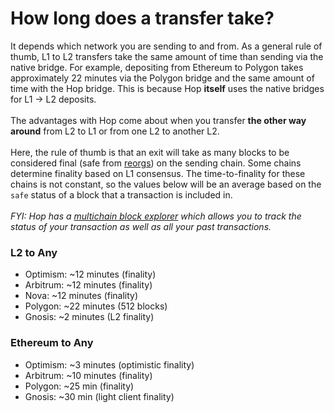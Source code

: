 # How long does a transfer take?

It depends which network you are sending to and from. As a general rule of thumb, L1 to L2 transfers take the same amount of time than sending via the native bridge. For example, depositing from Ethereum to Polygon takes approximately 22 minutes via the Polygon bridge and the same amount of time with the Hop bridge. This is because Hop **itself** uses the native bridges for L1 -> L2 deposits.\
\
The advantages with Hop come about when you transfer **the other way around** from L2 to L1 or from one L2 to another L2.\
\
Here, the rule of thumb is that an exit will take as many blocks to be considered final (safe from [reorgs](https://www.paradigm.xyz/2021/07/ethereum-reorgs-after-the-merge/)) on the sending chain. Some chains determine finality based on L1 consensus. The time-to-finality for these chains is not constant, so the values below will be an average based on the `safe` status of a block that a transaction is included in.\
\
_FYI: Hop has a_ [_multichain block explorer_](https://explorer.hop.exchange/) _which allows you to track the status of your transaction as well as all your past transactions._

### L2 to Any

* Optimism: \~12 minutes (finality)
* Arbitrum: \~12 minutes (finality)
* Nova: \~12 minutes (finality)
* Polygon: \~22 minutes (512 blocks)
* Gnosis: \~2 minutes (L2 finality)

### Ethereum to Any

* Optimism: \~3 minutes (optimistic finality)
* Arbitrum: \~10 minutes (finality)
* Polygon: \~25 min (finality)
* Gnosis: \~30 min (light client finality)

